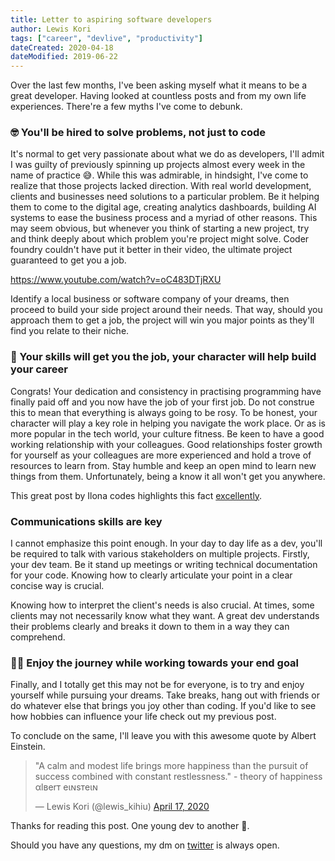 ```yaml
---
title: Letter to aspiring software developers
author: Lewis Kori
tags: ["career", "devlive", "productivity"]
dateCreated: 2020-04-18
dateModified: 2019-06-22
---
```

Over the last few months, I've been asking myself what it means to be a great developer. Having looked at countless posts and from my own life experiences. There're a few myths I've come to debunk.

### 🤓 You'll be hired to solve problems, not just to code

It's normal to get very passionate about what we do as developers, I'll admit I was guilty of previously spinning up projects almost every week in the name of practice 😅. While this was admirable, in hindsight, I've come to realize that those projects lacked direction. With real world development, clients and businesses need solutions to a particular problem. Be it helping them to come to the digital age, creating analytics dashboards, building AI systems to ease the business process and a myriad of other reasons. This may seem obvious, but whenever you think of starting a new project, try and think deeply about which problem you're project might solve. Coder foundry couldn't have put it better in their video, the ultimate project guaranteed to get you a job.

<https://www.youtube.com/watch?v=oC483DTjRXU>

Identify a local business or software company of your dreams, then proceed to build your side project around their needs. That way, should you approach them to get a job, the project will win you major points as they'll find you relate to their niche.

### 🤝 Your skills will get you the job, your character will help build your career

Congrats! Your dedication and consistency in practising programming have finally paid off and you now have the job of your first job. Do not construe this to mean that everything is always going to be rosy. To be honest, your character will play a key role in helping you navigate the work place. Or as is more popular in the tech world, your culture fitness. Be keen to have a good working relationship with your colleagues. Good relationships foster growth for yourself as your colleagues are more experienced and hold a trove of resources to learn from. Stay humble and keep an open mind to learn new things from them. Unfortunately, being a know it all won't get you anywhere.

This great post by Ilona codes highlights this fact [excellently](https://dev.to/ilonacodes/what-makes-you-a-great-programmer-on-the-team-1hhg).

### Communications skills are key

I cannot emphasize this point enough. In your day to day life as a dev, you'll be required to talk with various stakeholders on multiple projects. Firstly, your dev team. Be it stand up meetings or writing technical documentation for your code. Knowing how to clearly articulate your point in a clear concise way is crucial.

Knowing how to interpret the client's needs is also crucial. At times, some clients may not necessarily know what they want. A great dev understands their problems clearly and breaks it down to them in a way they can comprehend.

### 🕺🏼 Enjoy the journey while working towards your end goal

Finally, and I totally get this may not be for everyone, is to try and enjoy yourself while pursuing your dreams.
Take breaks, hang out with friends or do whatever else that brings you joy other than coding.
If you'd like to see how hobbies can influence your life check out my previous post.

To conclude on the same, I'll leave you with this awesome quote by Albert Einstein.

<blockquote class="twitter-tweet"><p lang="en" dir="ltr">&quot;A calm and modest life brings more happiness than the pursuit of success combined with constant restlessness.&quot; - theory of happiness<br>αlвerт eιɴѕтeιɴ</p>&mdash; Lewis Kori (@lewis_kihiu) <a href="https://twitter.com/lewis_kihiu/status/1251042711945150465?ref_src=twsrc%5Etfw">April 17, 2020</a></blockquote> <script async src="https://platform.twitter.com/widgets.js" charset="utf-8"></script> 

Thanks for reading this post.
One young dev to another 🤗.

Should you have any questions, my dm on [twitter](https://twitter.com/lewis_kihiu/) is always open.
